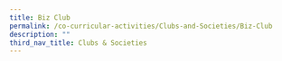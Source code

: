 ```yaml
---
title: Biz Club
permalink: /co-curricular-activities/Clubs-and-Societies/Biz-Club
description: ""
third_nav_title: Clubs & Societies
---
```

